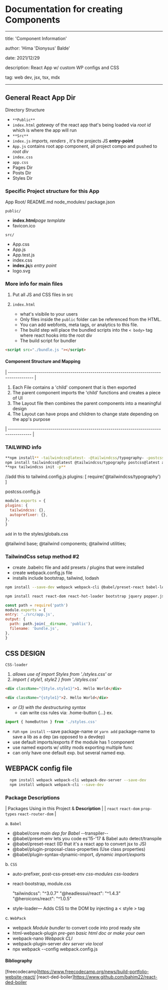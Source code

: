 # Documentation for creating Components

---

title: 'Component Information'

author: 'Hima 'Dionysus' Balde'

date: 2021/12/29

description: React App w/ custom WP configs and CSS

tag: web dev, jsx, tsx, mdx

---

## General React App Dir

Directory Structure

- `**Public**`
- `index.html` _gateway_ of the react app that's being loaded via _root id_ which is where the app will run
- `**Src**`
- `index.js` _imports, renders_ , it's the projects JS **entry-point**
- `App.js` contains root app component, all project compo and pushed to _root div_
- `index.css`
- `app.css`
- Pages Dir
- Posts Dir
- Styles Dir

### Specific Project structure for this App

App Root/
README.md
node_modules/
package.json

`public/`

- **index.html**_page template_
- favicon.ico

`src/`

- App.css
- App.js
- App.test.js
- index.css
- **index.js**_js entry point_
- logo.svg

### More info for main files

1. Put all JS and CSS files in src
2. `index.html`

   - what's visibile to your users
   - Only files inside the `public` folder can be referenced from the HTML.
   - You can add webfonts, meta tags, or analytics to this file.
   - The build step will place the bundled scripts into the `< body>` tag where react hooks into the root div
   - The build script for bundler

```html
<script src="./bundle.js "></script>
```

#### Component Structure and Mapping

| ------------------------------------------------------------------------------------------ |

1. Each File contains a 'child' component that is then exported
2. The parent component imports the 'child' functions and creates a piece of UI
3. The Layout file then combines the parent components into a meaningful design
4. The Layout can have props and children to change state depending on the app's purpose

| ----------------------------------------------------------------------------------------- |

### TAILWIND info

```bash
**npm install** -tailwindcss@latest- -@tailwindcss/typography- -postcss@latest- -autoprefixer@latest-
npm install tailwindcss@latest @tailwindcss/typography postcss@latest autoprefixer@latest
**npx tailwindcss init -p**
```
//add this to tailwind.config.js
plugins: [
require('@tailwindcss/typography')
]

postcss.config.js

```js
module.exports = {
plugins: {
  tailwindcss: {},
  autoprefixer: {},
},
}
```

`add` in to the styles/globals.css

@tailwind base;
@tailwind components;
@tailwind utilities;

### TailwindCss setup method #2

- create .babelrc file and add presets / plugins that were installed
- create webpack.config.js file
- installs include bootstrap, tailwind, lodash

```bash
npm install --save-dev webpack webpack-cli @babel/preset-react babel-loader @babel/core @babel/preset-env @hot-loader/react-dom webpack-dev-server css-loader style-loader html-webpack-plugin postcss-loader autoprefixer jest babel-jest css-loader style-loader file-loader url-loader lodash-webpack-plugin prettier

npm install react react-dom react-hot-loader bootstrap jquery popper.js tailwindcss lodash
```

```js
const path = require('path')
module.exports = {
entry: './src/app.js',
output: {
  path: path.join(__dirname, 'public'),
  filename: 'bundle.js',
},
}
```

## CSS DESIGN

`CSS-loader`

1. _allows use of import Styles from './styles.css'_ or
2. _import { style1, style2 } from './styles.css'_

```html
<div className="{Style.style1}">1. Hello World</div>
```

```html
<div className="{style1}">2. Hello World</div>
```

- _or (3) with the destructuring syntax_
  - can write css rules via: .home-button {...} ex.

```jsx
import { homeButton } from './styles.css'
```

- run `npm install` --save package-name or `yarn add` package-name to save a lib as a dep (as opposed to a devdep)
- use default imports/exports if the module has 1 component
- use named exports w/ utility mods exporting multiple func
- can only have one default exp. but several named exp.

## WEBPACK config file

```bash
  npm install webpack webpack-cli webpack-dev-server --save-dev
  npm install webpack webpack-cli --save-dev
```

### Package Descriptions

| Packages Using in this Project & **Description** |
| `react` `react-dom` `prop-types` `react-router-dom` |

a. `Babel`

- @babel/core _main dep for Babel_ --transpiler--
- @babel/preset-env lets you code es'15-'17 & Babel auto detect/transpile
- @babel/preset-react (ID that it's a react app to convert jsx to JS)
- @babel/plugin-proposal-class-properties (Use class properties)
- @babel/plugin-syntax-dynamic-import, _dynamic import/exports_

b. `CSS`

- auto-prefixer, post-css-preset-env _css-modules_ _css-loaders_
- react-bootstrap, module.css

  "tailwindcss": "^3.0.7"
  "@headlessui/react": "^1.4.3"
  "@heroicons/react": "^1.0.5"

- style-loader— Adds CSS to the DOM by injecting a < style > tag

c. `WebPack`

- webpack _Module bundler_ to convert code into prod ready site
- html-webpack-plugin _pre-gen basic html doc or make your own_
- webpack-nano _Webpack CLI_
- webpack-plugin-server _dev server via local_
- npx webpack --config webpack.config.js

#### Bibliography

[freecodecamp]<https://www.freecodecamp.org/news/build-portfolio-website-react/>
[react-ded-boiler]<https://www.github.com/bahim22/react-ded-boiler>
